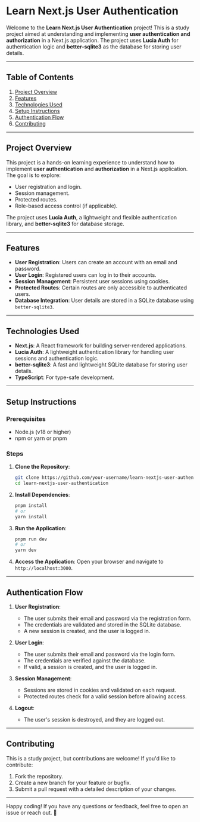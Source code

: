 # Learn Next.js User Authentication

Welcome to the **Learn Next.js User Authentication** project! This is a study project aimed at understanding and implementing **user authentication and authorization** in a Next.js application. The project uses **Lucia Auth** for authentication logic and **better-sqlite3** as the database for storing user details.

---

## Table of Contents
1. [Project Overview](#project-overview)
2. [Features](#features)
3. [Technologies Used](#technologies-used)
4. [Setup Instructions](#setup-instructions)
5. [Authentication Flow](#authentication-flow)
6. [Contributing](#contributing)

---

## Project Overview
This project is a hands-on learning experience to understand how to implement **user authentication** and **authorization** in a Next.js application. The goal is to explore:
- User registration and login.
- Session management.
- Protected routes.
- Role-based access control (if applicable).

The project uses **Lucia Auth**, a lightweight and flexible authentication library, and **better-sqlite3** for database storage.

---

## Features
- **User Registration**: Users can create an account with an email and password.
- **User Login**: Registered users can log in to their accounts.
- **Session Management**: Persistent user sessions using cookies.
- **Protected Routes**: Certain routes are only accessible to authenticated users.
- **Database Integration**: User details are stored in a SQLite database using `better-sqlite3`.

---

## Technologies Used
- **Next.js**: A React framework for building server-rendered applications.
- **Lucia Auth**: A lightweight authentication library for handling user sessions and authentication logic.
- **better-sqlite3**: A fast and lightweight SQLite database for storing user details.
- **TypeScript**: For type-safe development.

---

## Setup Instructions

### Prerequisites
- Node.js (v18 or higher)
- npm or yarn or pnpm

### Steps
1. **Clone the Repository**:
   ```bash
   git clone https://github.com/your-username/learn-nextjs-user-authentication.git
   cd learn-nextjs-user-authentication
   ```

2. **Install Dependencies**:
   ```bash
   pnpm install
   # or
   yarn install
   ```

5. **Run the Application**:
   ```bash
   pnpm run dev
   # or
   yarn dev
   ```

6. **Access the Application**:
   Open your browser and navigate to `http://localhost:3000`.

---


## Authentication Flow
1. **User Registration**:
   - The user submits their email and password via the registration form.
   - The credentials are validated and stored in the SQLite database.
   - A new session is created, and the user is logged in.

2. **User Login**:
   - The user submits their email and password via the login form.
   - The credentials are verified against the database.
   - If valid, a session is created, and the user is logged in.

3. **Session Management**:
   - Sessions are stored in cookies and validated on each request.
   - Protected routes check for a valid session before allowing access.

4. **Logout**:
   - The user's session is destroyed, and they are logged out.

---

## Contributing
This is a study project, but contributions are welcome! If you'd like to contribute:
1. Fork the repository.
2. Create a new branch for your feature or bugfix.
3. Submit a pull request with a detailed description of your changes.

---

Happy coding! If you have any questions or feedback, feel free to open an issue or reach out. 🚀